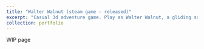 ```yaml
---
title: "Walter Walnut (steam game - released)"
excerpt: "Casual 3d adventure game. Play as Walter Walnut, a gliding squirrel on a quest to find the mythical golden hazelnut.<br/><br/><img src='/images/walterwalnut.png'>"
collection: portfolio
---
```


WIP page

